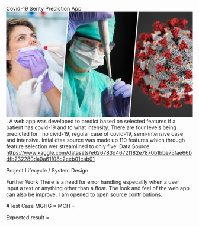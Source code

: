 Covid-19 Serity Prediction App
![alt text for screen readers](https://github.com/ojumah20/covid_19_project/blob/main/COVID%20testing%20policy%20drupal.jpg "covid-19").
A web app was developed to predict based on selected features if a patient has covid-19 and to what intensity. There are four levels being predicted for : no civid-19, regular case of covid-19, semi-intensive case and intensive.
Intial dtaa source was made up 110 features which through feature selection wer streamlined to only five. 
Data Source
https://www.kaggle.com/datasets/e626783d4672f182e7870b1bbe75fae66bdfb232289da0a61f08c2ceb01cab01

Project Lifecycle / System Design




Further Work
There is a need for error handling especailly when a user input a text or anything other than a float.
The look and feel of the web app can also be improve. I am opened to open source contributions. 

#Test Case
MGHG =
MCH = 

Expected result = 
